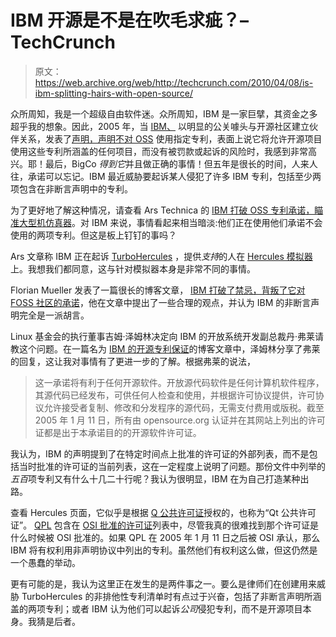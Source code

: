 # IBM 开源是不是在吹毛求疵？–TechCrunch

> 原文：<https://web.archive.org/web/http://techcrunch.com/2010/04/08/is-ibm-splitting-hairs-with-open-source/>

众所周知，我是一个超级自由软件迷。众所周知，IBM 是一家巨擘，其资金之多超乎我的想象。因此，2005 年，当 [IBM、](https://web.archive.org/web/20191222140050/https://crunchbase.com/organization/ibm) 以明显的公关噱头与开源社区建立伙伴关系，发表了[声明，声明不对 OSS](https://web.archive.org/web/20191222140050/https://beta.techcrunch.com/wp-content/uploads/2010/04/pledgedpatents.pdf) 使用指定专利，表面上说它将允许开源项目使用这些专利所涵盖的任何项目，而没有被罚款或起诉的风险时，我感到非常高兴。耶！最后，BigCo *得到它*并且做正确的事情！但五年是很长的时间，人来人往，承诺可以忘记。IBM 最近威胁要起诉某人侵犯了许多 IBM 专利，包括至少两项包含在非断言声明中的专利。

为了更好地了解这种情况，请查看 Ars Technica 的 [IBM 打破 OSS 专利承诺，瞄准大型机仿真器](https://web.archive.org/web/20191222140050/http://arstechnica.com/open-source/news/2010/04/ibm-breaks-oss-patent-promise-targets-mainframe-emulator.ars)。对 IBM 来说，事情看起来相当暗淡:他们正在使用他们承诺不会使用的两项专利。但这是板上钉钉的事吗？

Ars 文章称 IBM 正在起诉 [TurboHercules](https://web.archive.org/web/20191222140050/http://www.turbohercules.com/) ，提供*支持*的人在 [Hercules 模拟器](https://web.archive.org/web/20191222140050/http://www.hercules-390.org/)上。我想我们都同意，这与针对模拟器本身是非常不同的事情。

Florian Mueller 发表了一篇很长的博客文章， [IBM 打破了禁忌，背叛了它对 FOSS 社区的承诺](https://web.archive.org/web/20191222140050/http://fosspatents.blogspot.com/2010/04/ibm-breaks-taboo-and-betrays-its.html)，他在文章中提出了一些合理的观点，并认为 IBM 的非断言声明完全是一派胡言。

Linux 基金会的执行董事吉姆·泽姆林决定向 IBM 的开放系统开发副总裁丹·弗莱请教这个问题。在一篇名为 [IBM 的开源专利保证](https://web.archive.org/web/20191222140050/http://www.linux-foundation.org/weblogs/jzemlin/2010/04/07/ibms-open-source-patent-pledge/)的博客文章中，泽姆林分享了弗莱的回复，这让我对事情有了更进一步的了解。根据弗莱的说法，

> 这一承诺将有利于任何开源软件。开放源代码软件是任何计算机软件程序，其源代码已经发布，可供任何人检查和使用，并根据许可协议提供，许可协议允许接受者复制、修改和分发程序的源代码，无需支付费用或版税。截至 2005 年 1 月 11 日，所有由 opensource.org 认证并在其网站上列出的许可证都是出于本承诺目的的开源软件许可证。

我认为，IBM 的声明提到了在特定时间点上批准的许可证的外部列表，而不是包括当时批准的许可证的当前列表，这在一定程度上说明了问题。那份文件中列举的*五百*项专利又有什么十几二十行呢？我认为很明显，IBM 在为自己打造某种出路。

查看 Hercules 页面，它似乎是根据 [Q 公共许可证](https://web.archive.org/web/20191222140050/http://www.hercules-390.org/herclic.html)授权的，也称为“Qt 公共许可证”。 [QPL](https://web.archive.org/web/20191222140050/http://www.opensource.org/licenses/qtpl.php) 包含在 [OSI 批准的许可证](https://web.archive.org/web/20191222140050/http://www.opensource.org/licenses/alphabetical)列表中，尽管我真的很难找到那个许可证是什么时候被 OSI 批准的。如果 QPL 在 2005 年 1 月 11 日之后被 OSI 承认，那么 IBM 将有权利用非声明协议中列出的专利。虽然他们有权利这么做，但这仍然是一个愚蠢的举动。

更有可能的是，我认为这里正在发生的是两件事之一。要么是律师们在创建用来威胁 TurboHercules 的非排他性专利清单时有点过于兴奋，包括了非断言声明所涵盖的两项专利；或者 IBM 认为他们可以起诉*公司*侵犯专利，而不是开源项目本身。我猜是后者。